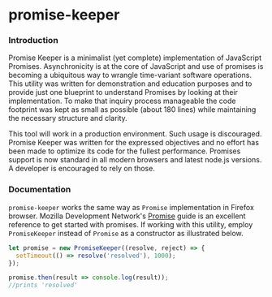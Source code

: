 # promise-keeper

### Introduction

Promise Keeper is a minimalist (yet complete) implementation of JavaScript 
Promises.  Asynchronicity is at the core of JavaScript and use of promises is 
becoming a ubiquitous way to wrangle time-variant software operations.  This 
utility was written for demonstration and education purposes and to provide just 
one blueprint to understand Promises by looking at their implementation.  To 
make that inquiry process manageable the code footprint was kept as small as 
possible (about 180 lines) while maintaining the necessary structure and clarity.

This tool will work in a production environment.  Such usage is discouraged.
Promise Keeper was written for the expressed objectives and no effort has been 
made to optimize its code for the fullest performance.  Promises support is now 
standard in all modern browsers and latest node.js versions.  A developer 
is encouraged to rely on those.

### Documentation

`promise-keeper` works the same way as `Promise` implementation in Firefox
browser.  Mozilla Development Network's [Promise](https://developer.mozilla.org/en-US/docs/Web/JavaScript/Reference/Global_Objects/Promise)
guide is an excellent reference to get started with promises.  If working with
this utility, employ `PromiseKeeper` instead of `Promise` as a constructor as
illustrated below.

```javascript
let promise = new PromiseKeeper((resolve, reject) => {
  setTimeout(() => resolve('resolved'), 1000);
});

promise.then(result => console.log(result));
//prints 'resolved'
```
